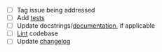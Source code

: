 - [ ] Tag issue being addressed
- [ ] Add [tests](https://github.com/openforcefield/openff-toolkit/tree/master/openff/toolkit/tests)
- [ ] Update docstrings/[documentation](https://github.com/openforcefield/openff-toolkit/tree/master/docs), if applicable
- [ ] [Lint](https://openff-toolkit.readthedocs.io/en/latest/developing.html#style-guide) codebase
- [ ] Update [changelog](https://github.com/openforcefield/openff-toolkit/blob/master/docs/releasehistory.rst)

